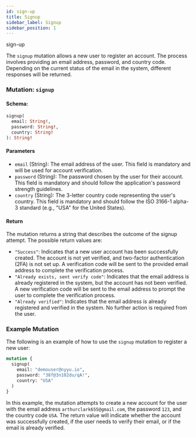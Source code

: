 ```yaml
---
id: sign-up
title: Signup
sidebar_label: Signup
sidebar_position: 1
---
```



sign-up

The `signup` mutation allows a new user to register an account. The process involves providing an email address, password, and country code. Depending on the current status of the email in the system, different responses will be returned.

### Mutation: `signup`

#### Schema:
```graphql
signup(
  email: String!,
  password: String!,
  country: String!
): String!
```

#### Parameters

- `email` (String): The email address of the user. This field is mandatory and will be used for account verification.
- `password` (String): The password chosen by the user for their account. This field is mandatory and should follow the application's password strength guidelines.
- `country` (String): The 3-letter country code representing the user's country. This field is mandatory and should follow the ISO 3166-1 alpha-3 standard (e.g., "USA" for the United States).

#### Return

The mutation returns a string that describes the outcome of the signup attempt. The possible return values are:

- `"Success"`: Indicates that a new user account has been successfully created. The account is not yet verified, and two-factor authentication (2FA) is not set up. A verification code will be sent to the provided email address to complete the verification process.
- `"Already exists, sent verify code"`: Indicates that the email address is already registered in the system, but the account has not been verified. A new verification code will be sent to the email address to prompt the user to complete the verification process.
- `"Already verified"`: Indicates that the email address is already registered and verified in the system. No further action is required from the user.

### Example Mutation

The following is an example of how to use the `signup` mutation to register a new user:

```graphql
mutation {
  signup(
    email: "demouser@nyyu.io",
    password: "38f@3n102du/qA!",
    country: "USA"
  )
}
```

In this example, the mutation attempts to create a new account for the user with the email address `arthurclark655@gmail.com`, the password `123`, and the country code `USA`. The return value will indicate whether the account was successfully created, if the user needs to verify their email, or if the email is already verified.